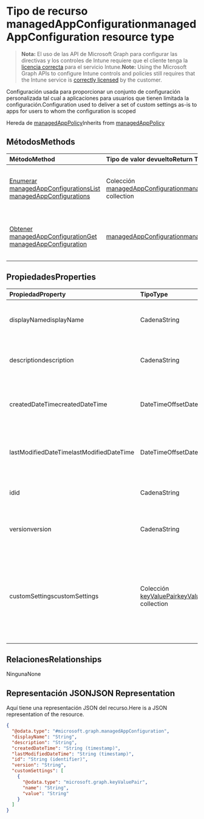 # <a name="managedappconfiguration-resource-type"></a><span data-ttu-id="8d4e3-101">Tipo de recurso managedAppConfiguration</span><span class="sxs-lookup"><span data-stu-id="8d4e3-101">managedAppConfiguration resource type</span></span>

> <span data-ttu-id="8d4e3-102">**Nota:** El uso de las API de Microsoft Graph para configurar las directivas y los controles de Intune requiere que el cliente tenga la [licencia correcta](https://go.microsoft.com/fwlink/?linkid=839381) para el servicio Intune.</span><span class="sxs-lookup"><span data-stu-id="8d4e3-102">**Note:** Using the Microsoft Graph APIs to configure Intune controls and policies still requires that the Intune service is [correctly licensed](https://go.microsoft.com/fwlink/?linkid=839381) by the customer.</span></span>

<span data-ttu-id="8d4e3-103">Configuración usada para proporcionar un conjunto de configuración personalizada tal cual a aplicaciones para usuarios que tienen limitada la configuración.</span><span class="sxs-lookup"><span data-stu-id="8d4e3-103">Configuration used to deliver a set of custom settings as-is to apps for users to whom the configuration is scoped</span></span>

<span data-ttu-id="8d4e3-104">Hereda de [managedAppPolicy](../resources/intune_mam_managedapppolicy.md)</span><span class="sxs-lookup"><span data-stu-id="8d4e3-104">Inherits from [managedAppPolicy](../resources/intune_mam_managedapppolicy.md)</span></span>

## <a name="methods"></a><span data-ttu-id="8d4e3-105">Métodos</span><span class="sxs-lookup"><span data-stu-id="8d4e3-105">Methods</span></span>
|<span data-ttu-id="8d4e3-106">Método</span><span class="sxs-lookup"><span data-stu-id="8d4e3-106">Method</span></span>|<span data-ttu-id="8d4e3-107">Tipo de valor devuelto</span><span class="sxs-lookup"><span data-stu-id="8d4e3-107">Return Type</span></span>|<span data-ttu-id="8d4e3-108">Descripción</span><span class="sxs-lookup"><span data-stu-id="8d4e3-108">Description</span></span>|
|:---|:---|:---|
|[<span data-ttu-id="8d4e3-109">Enumerar managedAppConfigurations</span><span class="sxs-lookup"><span data-stu-id="8d4e3-109">List managedAppConfigurations</span></span>](../api/intune_mam_managedappconfiguration_list.md)|<span data-ttu-id="8d4e3-110">Colección [managedAppConfiguration](../resources/intune_mam_managedappconfiguration.md)</span><span class="sxs-lookup"><span data-stu-id="8d4e3-110">[managedAppConfiguration](../resources/intune_mam_managedappconfiguration.md) collection</span></span>|<span data-ttu-id="8d4e3-111">Enumere las propiedades y las relaciones de los objetos [managedAppConfiguration](../resources/intune_mam_managedappconfiguration.md).</span><span class="sxs-lookup"><span data-stu-id="8d4e3-111">List properties and relationships of the [managedAppConfiguration](../resources/intune_mam_managedappconfiguration.md) objects.</span></span>|
|[<span data-ttu-id="8d4e3-112">Obtener managedAppConfiguration</span><span class="sxs-lookup"><span data-stu-id="8d4e3-112">Get managedAppConfiguration</span></span>](../api/intune_mam_managedappconfiguration_get.md)|[<span data-ttu-id="8d4e3-113">managedAppConfiguration</span><span class="sxs-lookup"><span data-stu-id="8d4e3-113">managedAppConfiguration</span></span>](../resources/intune_mam_managedappconfiguration.md)|<span data-ttu-id="8d4e3-114">Lea las propiedades y las relaciones del objeto [managedAppConfiguration](../resources/intune_mam_managedappconfiguration.md).</span><span class="sxs-lookup"><span data-stu-id="8d4e3-114">Read properties and relationships of the [managedAppConfiguration](../resources/intune_mam_managedappconfiguration.md) object.</span></span>|

## <a name="properties"></a><span data-ttu-id="8d4e3-115">Propiedades</span><span class="sxs-lookup"><span data-stu-id="8d4e3-115">Properties</span></span>
|<span data-ttu-id="8d4e3-116">Propiedad</span><span class="sxs-lookup"><span data-stu-id="8d4e3-116">Property</span></span>|<span data-ttu-id="8d4e3-117">Tipo</span><span class="sxs-lookup"><span data-stu-id="8d4e3-117">Type</span></span>|<span data-ttu-id="8d4e3-118">Descripción</span><span class="sxs-lookup"><span data-stu-id="8d4e3-118">Description</span></span>|
|:---|:---|:---|
|<span data-ttu-id="8d4e3-119">displayName</span><span class="sxs-lookup"><span data-stu-id="8d4e3-119">displayName</span></span>|<span data-ttu-id="8d4e3-120">Cadena</span><span class="sxs-lookup"><span data-stu-id="8d4e3-120">String</span></span>|<span data-ttu-id="8d4e3-121">Nombre para mostrar de la directiva.</span><span class="sxs-lookup"><span data-stu-id="8d4e3-121">Policy display name.</span></span> <span data-ttu-id="8d4e3-122">Heredado de [managedAppPolicy](../resources/intune_mam_managedapppolicy.md).</span><span class="sxs-lookup"><span data-stu-id="8d4e3-122">Inherited from [managedAppPolicy](../resources/intune_mam_managedapppolicy.md)</span></span>|
|<span data-ttu-id="8d4e3-123">description</span><span class="sxs-lookup"><span data-stu-id="8d4e3-123">description</span></span>|<span data-ttu-id="8d4e3-124">Cadena</span><span class="sxs-lookup"><span data-stu-id="8d4e3-124">String</span></span>|<span data-ttu-id="8d4e3-125">Descripción de la directiva.</span><span class="sxs-lookup"><span data-stu-id="8d4e3-125">The policy's description.</span></span> <span data-ttu-id="8d4e3-126">Heredado de [managedAppPolicy](../resources/intune_mam_managedapppolicy.md).</span><span class="sxs-lookup"><span data-stu-id="8d4e3-126">Inherited from [managedAppPolicy](../resources/intune_mam_managedapppolicy.md)</span></span>|
|<span data-ttu-id="8d4e3-127">createdDateTime</span><span class="sxs-lookup"><span data-stu-id="8d4e3-127">createdDateTime</span></span>|<span data-ttu-id="8d4e3-128">DateTimeOffset</span><span class="sxs-lookup"><span data-stu-id="8d4e3-128">DateTimeOffset</span></span>|<span data-ttu-id="8d4e3-129">Fecha y hora de creación de la directiva.</span><span class="sxs-lookup"><span data-stu-id="8d4e3-129">The date and time the policy was created.</span></span> <span data-ttu-id="8d4e3-130">Heredado de [managedAppPolicy](../resources/intune_mam_managedapppolicy.md).</span><span class="sxs-lookup"><span data-stu-id="8d4e3-130">Inherited from [managedAppPolicy](../resources/intune_mam_managedapppolicy.md)</span></span>|
|<span data-ttu-id="8d4e3-131">lastModifiedDateTime</span><span class="sxs-lookup"><span data-stu-id="8d4e3-131">lastModifiedDateTime</span></span>|<span data-ttu-id="8d4e3-132">DateTimeOffset</span><span class="sxs-lookup"><span data-stu-id="8d4e3-132">DateTimeOffset</span></span>|<span data-ttu-id="8d4e3-133">Última vez que se modificó la directiva.</span><span class="sxs-lookup"><span data-stu-id="8d4e3-133">Last time the policy was modified.</span></span> <span data-ttu-id="8d4e3-134">Heredado de [managedAppPolicy](../resources/intune_mam_managedapppolicy.md).</span><span class="sxs-lookup"><span data-stu-id="8d4e3-134">Inherited from [managedAppPolicy](../resources/intune_mam_managedapppolicy.md)</span></span>|
|<span data-ttu-id="8d4e3-135">id</span><span class="sxs-lookup"><span data-stu-id="8d4e3-135">id</span></span>|<span data-ttu-id="8d4e3-136">Cadena</span><span class="sxs-lookup"><span data-stu-id="8d4e3-136">String</span></span>|<span data-ttu-id="8d4e3-137">Clave de la entidad.</span><span class="sxs-lookup"><span data-stu-id="8d4e3-137">Key of the entity.</span></span> <span data-ttu-id="8d4e3-138">Heredado de [managedAppPolicy](../resources/intune_mam_managedapppolicy.md).</span><span class="sxs-lookup"><span data-stu-id="8d4e3-138">Inherited from [managedAppPolicy](../resources/intune_mam_managedapppolicy.md)</span></span>|
|<span data-ttu-id="8d4e3-139">version</span><span class="sxs-lookup"><span data-stu-id="8d4e3-139">version</span></span>|<span data-ttu-id="8d4e3-140">Cadena</span><span class="sxs-lookup"><span data-stu-id="8d4e3-140">String</span></span>|<span data-ttu-id="8d4e3-141">Versión de la entidad.</span><span class="sxs-lookup"><span data-stu-id="8d4e3-141">Version of the entity.</span></span> <span data-ttu-id="8d4e3-142">Heredado de [managedAppPolicy](../resources/intune_mam_managedapppolicy.md).</span><span class="sxs-lookup"><span data-stu-id="8d4e3-142">Inherited from [managedAppPolicy](../resources/intune_mam_managedapppolicy.md)</span></span>|
|<span data-ttu-id="8d4e3-143">customSettings</span><span class="sxs-lookup"><span data-stu-id="8d4e3-143">customSettings</span></span>|<span data-ttu-id="8d4e3-144">Colección [keyValuePair](../resources/intune_mam_keyvaluepair.md)</span><span class="sxs-lookup"><span data-stu-id="8d4e3-144">[keyValuePair](../resources/intune_mam_keyvaluepair.md) collection</span></span>|<span data-ttu-id="8d4e3-145">Un conjunto de pares de clave de cadena y valor de cadena que se va a enviar a las aplicaciones para aquellos usuarios que tienen limitada la configuración, sin modificar por este servicio</span><span class="sxs-lookup"><span data-stu-id="8d4e3-145">A set of string key and string value pairs to be sent to apps for users to whom the configuration is scoped, unalterned by this service</span></span>|

## <a name="relationships"></a><span data-ttu-id="8d4e3-146">Relaciones</span><span class="sxs-lookup"><span data-stu-id="8d4e3-146">Relationships</span></span>
<span data-ttu-id="8d4e3-147">Ninguna</span><span class="sxs-lookup"><span data-stu-id="8d4e3-147">None</span></span>
## <a name="json-representation"></a><span data-ttu-id="8d4e3-148">Representación JSON</span><span class="sxs-lookup"><span data-stu-id="8d4e3-148">JSON Representation</span></span>
<span data-ttu-id="8d4e3-149">Aquí tiene una representación JSON del recurso.</span><span class="sxs-lookup"><span data-stu-id="8d4e3-149">Here is a JSON representation of the resource.</span></span>
<!--{
  "blockType": "resource",
  "baseType": "microsoft.graph.managedAppPolicy",
  "keyProperty": "id",
  "@odata.type": "microsoft.graph.managedAppConfiguration"
}-->
``` json
{
  "@odata.type": "#microsoft.graph.managedAppConfiguration",
  "displayName": "String",
  "description": "String",
  "createdDateTime": "String (timestamp)",
  "lastModifiedDateTime": "String (timestamp)",
  "id": "String (identifier)",
  "version": "String",
  "customSettings": [
    {
      "@odata.type": "microsoft.graph.keyValuePair",
      "name": "String",
      "value": "String"
    }
  ]
}
```









